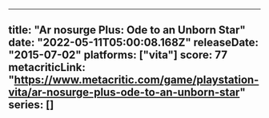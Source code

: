 
---
title: "Ar nosurge Plus: Ode to an Unborn Star"
date: "2022-05-11T05:00:08.168Z"
releaseDate: "2015-07-02"
platforms: ["vita"]
score: 77
metacriticLink: "https://www.metacritic.com/game/playstation-vita/ar-nosurge-plus-ode-to-an-unborn-star"
series: []
---
